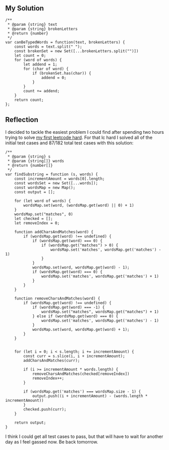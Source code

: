## My Solution

```
/**
 * @param {string} text
 * @param {string} brokenLetters
 * @return {number}
 */
var canBeTypedWords = function(text, brokenLetters) {
    const words = text.split(" ");
    const brokenSet = new Set([...brokenLetters.split("")])
    let count = 0;
    for (word of words) {
        let addend = 1;
        for (char of word) {
            if (brokenSet.has(char)) {
                addend = 0;
            }
        }
        count += addend;
    }
    return count;
};
```

## Reflection

I decided to tackle the easiest problem I could find after spending two hours trying to solve [my first leetcode hard](https://leetcode.com/problems/substring-with-concatenation-of-all-words). For that lc hard I solved all of the initial test cases and 87/182 total test cases with this solution:

```
/**
 * @param {string} s
 * @param {string[]} words
 * @return {number[]}
 */
var findSubstring = function (s, words) {
    const incrementAmount = words[0].length;
    const wordsSet = new Set([...words]);
    const wordsMap = new Map();
    const output = [];

    for (let word of words) {
        wordsMap.set(word, (wordsMap.get(word) || 0) + 1)
    }
    wordsMap.set("matches", 0)
    let checked = [];
    let removeIndex = 0;

    function addCharsAndMatches(word) {
        if (wordsMap.get(word) !== undefined) {
            if (wordsMap.get(word) === 0) {
                if (wordsMap.get("matches") > 0) {
                    wordsMap.set('matches', wordsMap.get('matches') - 1)
                }
            }
            wordsMap.set(word, wordsMap.get(word) - 1);
            if (wordsMap.get(word) === 0) {
                wordsMap.set('matches', wordsMap.get('matches') + 1)
            }
        }
    }

    function removeCharsAndMatches(word) {
        if (wordsMap.get(word) !== undefined) {
            if (wordsMap.get(word) === -1) {
                wordsMap.set("matches", wordsMap.get("matches") + 1)
            } else if (wordsMap.get(word) === 0) {
                wordsMap.set('matches', wordsMap.get('matches') - 1)
            }
            wordsMap.set(word, wordsMap.get(word) + 1);
        }
    }


    for (let i = 0; i < s.length; i += incrementAmount) {
        const curr = s.slice(i, i + incrementAmount);
        addCharsAndMatches(curr);

        if (i >= incrementAmount * words.length) {
            removeCharsAndMatches(checked[removeIndex])
            removeIndex++;
        }

        if (wordsMap.get('matches') === wordsMap.size - 1) {
            output.push((i + incrementAmount) - (words.length * incrementAmount))
        }
        checked.push(curr);
    }

    return output;
}
```

I think I could get all test cases to pass, but that will have to wait for another day as I feel gassed now. Be back tomorrow.
